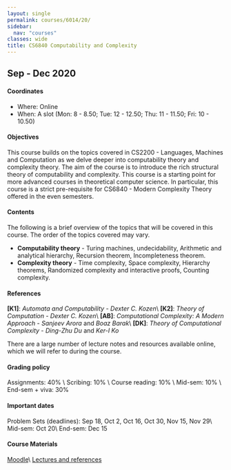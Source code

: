 ```yaml
---
layout: single
permalink: courses/6014/20/
sidebar:
  nav: "courses"
classes: wide
title: CS6840 Computability and Complexity
---
```


## Sep - Dec 2020

#### Coordinates
- Where: Online
- When: A slot (Mon: 8 - 8.50; Tue: 12 - 12.50; Thu: 11 - 11.50; Fri: 10 - 10.50)

#### Objectives
This course builds on the topics covered in CS2200 - Languages, Machines and Computation as we delve deeper into computability theory and complexity theory. The aim of the course is to introduce the rich structural theory of computability and complexity. This course is a starting point for more advanced courses in theoretical computer science. In particular, this course is a strict pre-requisite for CS6840 - Modern Complexity Theory offered in the even semesters.

#### Contents
The following is a brief overview of the topics that will be covered in this course. The order of the topics covered may vary.
- **Computability theory** - Turing machines, undecidability, Arithmetic and analytical hierarchy, Recursion theorem, Incompleteness theorem.
- **Complexity theory** - Time complexity, Space complexity, Hierarchy theorems, Randomized complexity and interactive proofs, Counting complexity.

#### References
 **[K1]**: *Automata and Computability* - *Dexter C. Kozen*\\
 **[K2]**: *Theory of Computation* - *Dexter C. Kozen*\\
 **[AB]**: *Computational Complexity: A Modern Approach* - *Sanjeev Arora* and *Boaz Barak*\\
 **[DK]**: *Theory of Computational Complexity* - *Ding-Zhu Du* and *Ker-I Ko*

There are a large number of lecture notes and resources available online, which we will refer to during the course.

#### Grading policy
 Assignments: 40% \\
 Scribing: 10%  \\
 Course reading: 10% \\
 Mid-sem: 10% \\
 End-sem + viva: 30%

#### Important dates
 Problem Sets (deadlines): Sep 18, Oct 2, Oct 16, Oct 30, Nov 15, Nov 29\\
 Mid-sem: Oct 20\\
 End-sem: Dec 15

#### Course Materials
 [Moodle](https://courses.iitm.ac.in/course/view.php?id=6293)\\
 [Lectures and references](lec.html)

